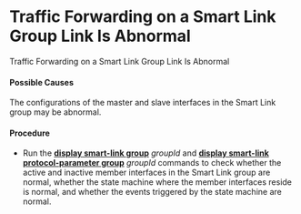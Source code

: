 Traffic Forwarding on a Smart Link Group Link Is Abnormal
=========================================================

Traffic Forwarding on a Smart Link Group Link Is Abnormal

#### Possible Causes

The configurations of the master and slave interfaces in the Smart Link group may be abnormal.


#### Procedure

* Run the [**display smart-link group**](cmdqueryname=display+smart-link+group) *groupId* and [**display smart-link protocol-parameter group**](cmdqueryname=display+smart-link+protocol-parameter+group) *groupId* commands to check whether the active and inactive member interfaces in the Smart Link group are normal, whether the state machine where the member interfaces reside is normal, and whether the events triggered by the state machine are normal.